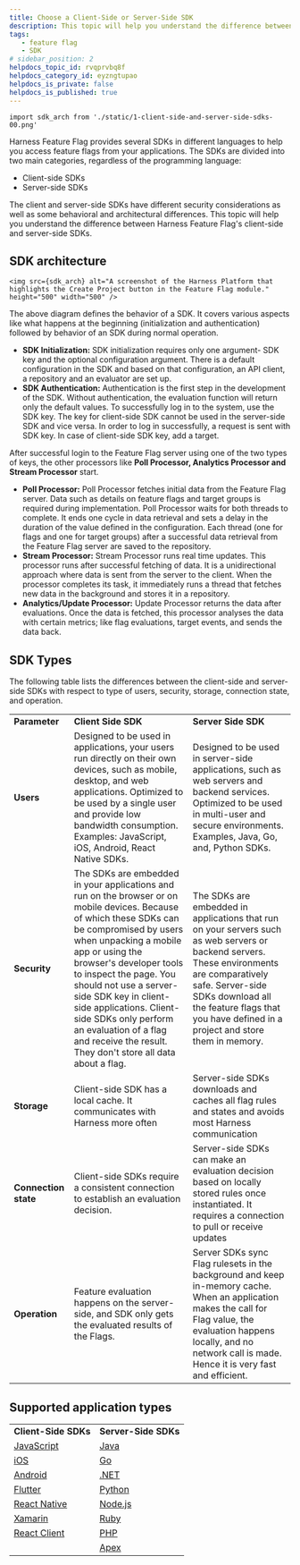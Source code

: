 ```yaml
---
title: Choose a Client-Side or Server-Side SDK
description: This topic will help you understand the difference between Harness Feature Flag's client-side and server-side SDKs.
tags: 
   - feature flag
   - SDK
# sidebar_position: 2
helpdocs_topic_id: rvqprvbq8f
helpdocs_category_id: eyzngtupao
helpdocs_is_private: false
helpdocs_is_published: true
---
```

```mdx-code-block
import sdk_arch from './static/1-client-side-and-server-side-sdks-00.png'
```

Harness Feature Flag provides several SDKs in different languages to help you access feature flags from your applications. The SDKs are divided into two main categories, regardless of the programming language:

* Client-side SDKs
* Server-side SDKs

The client and server-side SDKs have different security considerations as well as some behavioral and architectural differences. This topic will help you understand the difference between Harness Feature Flag's client-side and server-side SDKs.

## SDK architecture
```mdx-code-block
<img src={sdk_arch} alt="A screenshot of the Harness Platform that highlights the Create Project button in the Feature Flag module." height="500" width="500" />
```
The above diagram defines the behavior of a SDK. It covers various aspects like what happens at the beginning (initialization and authentication) followed by behavior of an SDK during normal operation.

* **SDK Initialization:** SDK initialization requires only one argument- SDK key and the optional configuration argument. There is a default configuration in the SDK and based on that configuration, an API client, a repository and an evaluator are set up.
* **SDK Authentication:** Authentication is the first step in the development of the SDK. Without authentication, the evaluation function will return only the default values. To successfully log in to the system, use the SDK key. The key for client-side SDK cannot be used in the server-side SDK and vice versa. In order to log in successfully, a request is sent with SDK key. In case of client-side SDK key, add a target.

After successful login to the Feature Flag server using one of the two types of keys, the other processors like **Poll Processor, Analytics Processor and Stream Processor** start.

* **Poll Processor:** Poll Processor fetches initial data from the Feature Flag server. Data such as details on feature flags and target groups is required during implementation. Poll Processor waits for both threads to complete. It ends one cycle in data retrieval and sets a delay in the duration of the value defined in the configuration. Each thread (one for flags and one for target groups) after a successful data retrieval from the Feature Flag server are saved to the repository.
* **Stream Processor:** Stream Processor runs real time updates. This processor runs after successful fetching of data. It is a unidirectional approach where data is sent from the server to the client. When the processor completes its task, it immediately runs a thread that fetches new data in the background and stores it in a repository.
* **Analytics/Update Processor:** Update Processor returns the data after evaluations. Once the data is fetched, this processor analyses the data with certain metrics; like flag evaluations, target events, and sends the data back.

## SDK Types

The following table lists the differences between the client-side and server-side SDKs with respect to type of users, security, storage, connection state, and operation.



|  |  |  |
| --- | --- | --- |
| **Parameter** | **Client Side SDK** | **Server Side SDK** |
| **Users** | Designed to be used in applications, your users run directly on their own devices, such as mobile, desktop, and web applications. Optimized to be used by a single user and provide low bandwidth consumption. Examples: JavaScript, iOS, Android, React Native SDKs.  | Designed to be used in server-side applications, such as web servers and backend services. Optimized to be used in multi-user and secure environments. Examples, Java, Go, and, Python SDKs. |
| **Security** | The SDKs are embedded in your applications and run on the browser or on mobile devices. Because of which these SDKs can be compromised by users when unpacking a mobile app or using the browser's developer tools to inspect the page. You should not use a server-side SDK key in client-side applications. Client-side SDKs only perform an evaluation of a flag and receive the result.  They don't store all data about a flag. | The SDKs are embedded in applications that run on your servers such as web servers or backend servers. These environments are comparatively safe. Server-side SDKs download all the feature flags that you have defined in a project and store them in memory. |
| **Storage** | Client-side SDK has a local cache. It communicates with Harness more often | Server-side SDKs downloads and caches all flag rules and states and avoids most Harness communication |
| **Connection state** | Client-side SDKs require a consistent connection to establish an evaluation decision. | Server-side SDKs can make an evaluation decision based on locally stored rules once instantiated. It requires a connection to pull or receive updates |
| **Operation** | Feature evaluation happens on the server-side, and SDK only gets the evaluated results of the Flags. | Server SDKs sync Flag rulesets in the background and keep in-memory cache. When an application makes the call for Flag value, the evaluation happens locally, and no network call is made. Hence it is very fast and efficient. |

## Supported application types



|  |  |
| --- | --- |
| **Client-Side SDKs** | **Server-Side SDKs** |
| [JavaScript](../2-client-sdks/4-java-script-sdk-references.md) | [Java](../3-server-sdks/3-integrate-feature-flag-with-java-sdk.md) |
| [iOS](../2-client-sdks/3-ios-sdk-reference.md) | [Go](../3-server-sdks/2-feature-flag-sdks-go-application.md) |
| [Android](../2-client-sdks/1-android-sdk-reference.md) | [.NET](../3-server-sdks/4-net-sdk-reference.md) |
| [Flutter](../2-client-sdks/2-flutter-sdk-reference.md) | [Python](../3-server-sdks/7-python-sdk-reference.md) |
| [React Native](../2-client-sdks/5-react-native-sdk-reference.md) | [Node.js](../3-server-sdks/5-node-js-sdk-reference.md) |
| [Xamarin](../2-client-sdks/6-xamarin-sdk-reference.md) | [Ruby](../3-server-sdks/8-ruby-sdk-reference.md) |
| [React Client](../2-client-sdks/7-react-client.md) | [PHP](../3-server-sdks/6-php-sdk-reference.md) |
|  | [Apex](../3-server-sdks/1-apex-sdk-reference.md)  |
